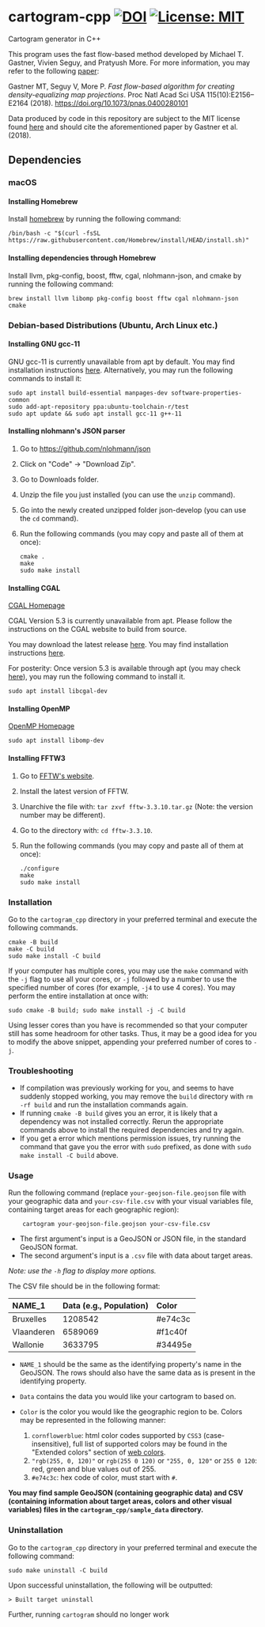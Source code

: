 # cartogram-cpp [![DOI](https://zenodo.org/badge/281575635.svg)](https://zenodo.org/badge/latestdoi/281575635) [![License: MIT](https://img.shields.io/badge/License-MIT-yellow.svg)](./LICENSE)


Cartogram generator in C++

This program uses the fast flow-based method developed by Michael T. Gastner, Vivien Seguy, and Pratyush More. For more information, you may refer to the following [paper](https://www.pnas.org/content/115/10/E2156):

Gastner MT, Seguy V, More P. _Fast flow-based algorithm for creating density-equalizing map projections_. Proc Natl Acad Sci USA 115(10):E2156–E2164 (2018). <https://doi.org/10.1073/pnas.0400280101>

Data produced by code in this repository are subject to the MIT license found [here](./LICENSE) and should cite the aforementioned paper by Gastner et al. (2018).

## Dependencies

### macOS

#### Installing Homebrew

Install [homebrew](brew.sh) by running the following command:

    /bin/bash -c "$(curl -fsSL https://raw.githubusercontent.com/Homebrew/install/HEAD/install.sh)"

#### Installing dependencies through Homebrew

Install llvm, pkg-config, boost, fftw, cgal, nlohmann-json, and cmake by running the following command:

    brew install llvm libomp pkg-config boost fftw cgal nlohmann-json cmake

### Debian-based Distributions (Ubuntu, Arch Linux etc.)

#### Installing GNU gcc-11

GNU gcc-11 is currently unavailable from apt by default. You may find installation instructions [here](https://lindevs.com/install-gcc-on-ubuntu/). Alternatively, you may run the following commands to install it:

    sudo apt install build-essential manpages-dev software-properties-common
    sudo add-apt-repository ppa:ubuntu-toolchain-r/test
    sudo apt update && sudo apt install gcc-11 g++-11

#### Installing nlohmann's JSON parser

1.  Go to <https://github.com/nlohmann/json>
2.  Click on "Code" -> "Download Zip".
3.  Go to Downloads folder.
4.  Unzip the file you just installed (you can use the `unzip` command).
5.  Go into the newly created unzipped folder json-develop (you can use the `cd` command).
6.  Run the following commands (you may copy and paste all of them at once):

        cmake .
        make
        sudo make install

#### Installing CGAL

[CGAL Homepage](https://www.cgal.org/)

CGAL Version 5.3 is currently unavailable from apt. Please follow the instructions on the CGAL website to build from source.

You may download the latest release [here](https://github.com/CGAL/cgal/releases). You may find installation instructions [here](https://doc.cgal.org/latest/Manual/usage.html#title4).

For posterity: Once version 5.3 is available through apt (you may check [here](https://packages.ubuntu.com/search?keywords=libcgal-dev&searchon=names&suite=impish§ion=all)), you may run the following command to install it.

    sudo apt install libcgal-dev

#### Installing OpenMP

[OpenMP Homepage](https://www.openmp.org/)

    sudo apt install libomp-dev

#### Installing FFTW3

1.  Go to [FFTW's website](http://www.fftw.org/download.html "FFTW Downloads Page").
2.  Install the latest version of FFTW.
3.  Unarchive the file with: `tar zxvf fftw-3.3.10.tar.gz` (Note: the version number may be different).
4.  Go to the directory with: `cd fftw-3.3.10`.
5.  Run the following commands (you may copy and paste all of them at once):

        ./configure
        make
        sudo make install

### Installation

Go to the `cartogram_cpp` directory in your preferred terminal and execute the following commands.

    cmake -B build
    make -C build
    sudo make install -C build

If your computer has multiple cores, you may use the `make` command with the `-j` flag to use all your cores, or `-j` followed by a number to use the specified number of cores (for example, `-j4` to use 4 cores). You may perform the entire installation at once with:

    sudo cmake -B build; sudo make install -j -C build

Using lesser cores than you have is recommended so that your computer still has some headroom for other tasks. Thus, it may be a good idea for you to modify the above snippet, appending your preferred number of cores to `-j`.

### Troubleshooting

- If compilation was previously working for you, and seems to have suddenly stopped working, you may remove the `build` directory with `rm -rf build` and run the installation commands again.
- If running `cmake -B build` gives you an error, it is likely that a dependency was not installed correctly. Rerun the appropriate commands above to install the required dependencies and try again.
- If you get a error which mentions permission issues, try running the command that gave you the error with `sudo` prefixed, as done with `sudo make install -C build` above.

### Usage

Run the following command (replace `your-geojson-file.geojson` file with your geographic data and `your-csv-file.csv` with your visual variables file, containing target areas for each geographic region):

        cartogram your-geojson-file.geojson your-csv-file.csv

-   The first argument's input is a GeoJSON or JSON file, in the standard GeoJSON format.
-   The second argument's input is a `.csv` file with data about target areas.

_Note: use the `-h` flag to display more options._

The CSV file should be in the following format:

| NAME_1     | Data (e.g., Population) | Color   |
|:-----------|:------------------------|:--------|
| Bruxelles  | 1208542                 | #e74c3c |
| Vlaanderen | 6589069                 | #f1c40f |
| Wallonie   | 3633795                 | #34495e |

-   `NAME_1` should be the same as the identifying property's name in the GeoJSON. The rows should also have the same data as is present in the identifying property.
-   `Data` contains the data you would like your cartogram to based on.
-   `Color` is the color you would like the geographic region to be. Colors may be represented in the following manner:

    1.  `cornflowerblue`: html color codes supported by `CSS3` (case-insensitive), full list of supported colors may be found in the "Extended colors" section of [web colors](https://en.wikipedia.org/wiki/Web_colors).
    2.  `"rgb(255, 0, 120)"` or `rgb(255 0 120)` or `"255, 0, 120"` or `255 0 120`: red, green and blue values out of 255.
    3.  `#e74c3c`: hex code of color, must start with `#`.

**You may find sample GeoJSON (containing geographic data) and CSV (containing information about target areas, colors and other visual variables) files in the `cartogram_cpp/sample_data` directory.**

### Uninstallation

Go to the `cartogram_cpp` directory in your preferred terminal and execute the following command:

    sudo make uninstall -C build

Upon successful uninstallation, the following will be outputted:

    > Built target uninstall

Further, running `cartogram` should no longer work
